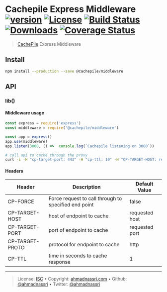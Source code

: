 # Cachepile Express Middleware [![version][npm-version]][npm-url] [![License][license-image]][license-url] [![Build Status][travis-image]][travis-url] [![Downloads][npm-downloads]][npm-url] [![Coverage Status][codeclimate-coverage]][codeclimate-url]

> [CachePile][cachepile] Express Middleware

## Install

```bash
npm install --production --save @cachepile/middleware
```

## API

### lib()

#### Middleware usage 
```js
const express = require('express')
const middleware = require('@cachepile/middleware')

const app = express()
app.use(middleware)
app.listen(3000, () =>  console.log(`Cachepile listening on 3000`))
```

```bash
# call api to cache through the proxy
curl -i -H "cp-target-port: 443" -H "cp-ttl: 10" -H "CP-TARGET-HOST: reqres.in" -H "CP-TARGET-PROTO: https"  localhost:3000/api/users
```

#### Headers
| Header | Description | Default Value |
| ------------- | ------------- | ------------- |
| CP-FORCE | Force request to call through to specified end point | false |
| CP-TARGET-HOST | host of endpoint to cache | requested host |
| CP-TARGET-PORT | port of endpoint to cache | requested port |
| CP-TARGET-PROTO | protocol for endpoint to cache | http |
| CP-TTL | time in seconds to cache response | 1 |

---
> License: [ISC][license-url] &bull; 
> Copyright: [ahmadnassri.com](https://www.ahmadnassri.com) &bull; 
> Github: [@ahmadnassri](https://github.com/ahmadnassri) &bull; 
> Twitter: [@ahmadnassri](https://twitter.com/ahmadnassri)

[license-url]: http://choosealicense.com/licenses/isc/
[license-image]: https://img.shields.io/github/license/cachepile/middleware.svg?style=flat-square

[travis-url]: https://travis-ci.org/cachepile/middleware
[travis-image]: https://img.shields.io/travis/cachepile/middleware.svg?style=flat-square

[npm-url]: https://www.npmjs.com/package/@cachepile/middleware
[npm-version]: https://img.shields.io/npm/v/@cachepile/middleware.svg?style=flat-square
[npm-downloads]: https://img.shields.io/npm/dm/@cachepile/middleware.svg?style=flat-square

[codeclimate-url]: https://codeclimate.com/github/@cachepile/middleware
[codeclimate-coverage]: https://api.codeclimate.com/v1/badges/3224d0be31c96123ca4d/test_coverage?style=flat-square

[cachepile]: https://cachepile.github.io
